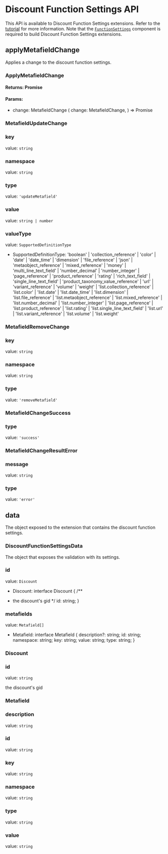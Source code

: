 # Discount Function Settings API

This API is available to Discount Function Settings extensions. Refer to the [tutorial](https://shopify.dev/docs/apps/build/discounts/build-ui-extension) for more information. Note that the [`FunctionSettings`](https://shopify.dev/docs/api/admin-extensions/components/forms/functionsettings) component is required to build Discount Function Settings extensions.

## applyMetafieldChange

Applies a change to the discount function settings.

### ApplyMetafieldChange

#### Returns: Promise<MetafieldChangeResult>

#### Params:

- change: MetafieldChange
(
  change: MetafieldChange,
) => Promise<MetafieldChangeResult>


### MetafieldUpdateChange

### key

value: `string`


### namespace

value: `string`


### type

value: `'updateMetafield'`


### value

value: `string | number`


### valueType

value: `SupportedDefinitionType`

  - SupportedDefinitionType: 'boolean' | 'collection_reference' | 'color' | 'date' | 'date_time' | 'dimension' | 'file_reference' | 'json' | 'metaobject_reference' | 'mixed_reference' | 'money' | 'multi_line_text_field' | 'number_decimal' | 'number_integer' | 'page_reference' | 'product_reference' | 'rating' | 'rich_text_field' | 'single_line_text_field' | 'product_taxonomy_value_reference' | 'url' | 'variant_reference' | 'volume' | 'weight' | 'list.collection_reference' | 'list.color' | 'list.date' | 'list.date_time' | 'list.dimension' | 'list.file_reference' | 'list.metaobject_reference' | 'list.mixed_reference' | 'list.number_decimal' | 'list.number_integer' | 'list.page_reference' | 'list.product_reference' | 'list.rating' | 'list.single_line_text_field' | 'list.url' | 'list.variant_reference' | 'list.volume' | 'list.weight'

### MetafieldRemoveChange

### key

value: `string`


### namespace

value: `string`


### type

value: `'removeMetafield'`


### MetafieldChangeSuccess

### type

value: `'success'`


### MetafieldChangeResultError

### message

value: `string`


### type

value: `'error'`


## data

The object exposed to the extension that contains the discount function settings.

### DiscountFunctionSettingsData

The object that exposes the validation with its settings.

### id

value: `Discount`

  - Discount: interface Discount {
  /**
   * the discount's gid
   */
  id: string;
}

### metafields

value: `Metafield[]`

  - Metafield: interface Metafield {
  description?: string;
  id: string;
  namespace: string;
  key: string;
  value: string;
  type: string;
}

### Discount

### id

value: `string`

the discount's gid

### Metafield

### description

value: `string`


### id

value: `string`


### key

value: `string`


### namespace

value: `string`


### type

value: `string`


### value

value: `string`


